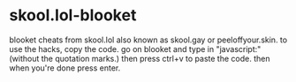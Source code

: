# skool.lol-blooket
blooket cheats from skool.lol also known as skool.gay or peeloffyour.skin.
to use the hacks, copy the code. go on blooket and type in "javascript:" (without the quotation marks.) then press ctrl+v to paste the code. then when you're done press enter.
